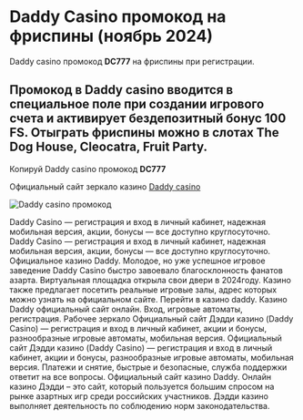 # Daddy Casino промокод на фриспины (ноябрь 2024)
Daddy casino промокод **DC777** на фриспины при регистрации. 

## Промокод в Daddy casino вводится в специальное поле при создании игрового счета и активирует бездепозитный бонус 100 FS. Отыграть фриспины можно в слотах The Dog House, Cleocatra, Fruit Party. ##

Копируй Daddy casino промокод **DC777**

Официальный сайт зеркало казино [Daddy casino](https://linkcasino.ru/daddy_vip)

![Daddy casino промокод](https://github.com/user-attachments/assets/f259b037-c84a-440e-9cb1-1a01338f2f2c)


Daddy Casino — регистрация и вход в личный кабинет, надежная мобильная версия, акции, бонусы — все доступно круглосуточно. Daddy Casino — регистрация и вход в личный кабинет, надежная мобильная версия, акции, бонусы — все доступно круглосуточно. Официальное казино Daddy. Молодое, но уже успешное игровое заведение Daddy Casino быстро завоевало благосклонность фанатов азарта. Виртуальная площадка открыла свои двери в 2024году. Казино также предлагает посетить реальные игровые залы, адрес которых можно узнать на официальном сайте. Перейти в казино daddy.
Казино Daddy официальный сайт онлайн. Вход, игровые автоматы, регистрация. Рабочее зеркало
Официальный сайт Дэдди казино (Daddy Casino) — регистрация и вход в личный кабинет, акции и бонусы, разнообразные игровые автоматы, мобильная версия. Официальный сайт Дэдди казино (Daddy Casino) — регистрация и вход в личный кабинет, акции и бонусы, разнообразные игровые автоматы, мобильная версия. Платежи и снятие, быстрые и безопасные, служба поддержки ответит на все вопросы. Официальный сайт казино Daddy. Онлайн казино Дэдди – это сайт, который пользуется большим спросом на рынке азартных игр среди российских участников. Дэдди казино выполняет деятельность по соблюдению норм законодательства.
